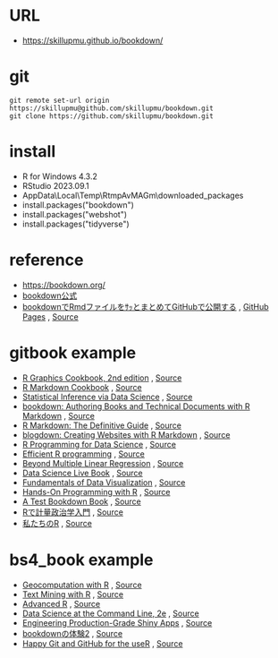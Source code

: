 # URL
  - https://skillupmu.github.io/bookdown/

# git
``` 
git remote set-url origin https://skillupmu@github.com/skillupmu/bookdown.git
git clone https://github.com/skillupmu/bookdown.git
```

# install
 - R for Windows 4.3.2
 - RStudio 2023.09.1
 - AppData\Local\Temp\RtmpAvMAGm\downloaded_packages
 - install.packages("bookdown")
 - install.packages("webshot")
 - install.packages("tidyverse")

# reference
 - https://bookdown.org/
 -  [bookdown公式](https://bookdown.org/yihui/bookdown/)
 - [bookdownでRmdファイルをｻｯとまとめてGitHubで公開する](https://qiita.com/nozma/items/489497fe246ff8533bf9) , [GitHub Pages](https://nozma.github.io/bookdown_test/first-section.html) , [Source](https://github.com/nozma/bookdown_test/tree/master)


# gitbook example
 - [R Graphics Cookbook, 2nd edition](https://r-graphics.org/) , [Source](https://github.com/wch/rgcookbook)
 - [R Markdown Cookbook](https://bookdown.org/yihui/rmarkdown-cookbook/) , [Source](https://github.com/rstudio/rmarkdown-cookbook)
 - [Statistical Inference via Data Science](https://moderndive.com/) , [Source](https://github.com/moderndive/ModernDive_book)
 - [bookdown: Authoring Books and Technical Documents with R Markdown](https://bookdown.org/yihui/bookdown/) , [Source](https://github.com/rstudio/bookdown)
 - [R Markdown: The Definitive Guide](https://bookdown.org/yihui/rmarkdown/) , [Source](https://github.com/rstudio/rmarkdown-book)
 - [blogdown: Creating Websites with R Markdown](https://bookdown.org/yihui/blogdown/) , [Source](https://github.com/rstudio/blogdown)
 - [R Programming for Data Science](https://bookdown.org/rdpeng/rprogdatascience/) , [Source](https://github.com/rdpeng/rprogdatascience)
 - [Efficient R programming](https://csgillespie.github.io/efficientR/) , [Source](https://github.com/csgillespie/efficientR)
 - [Beyond Multiple Linear Regression](https://bookdown.org/roback/bookdown-BeyondMLR/) , [Source](https://adv-r.hadley.nz/)
 - [Data Science Live Book](https://livebook.datascienceheroes.com/) , [Source](https://github.com/pablo14/data-science-live-book)
 - [Fundamentals of Data Visualization](https://clauswilke.com/dataviz/) , [Source](https://github.com/clauswilke/dataviz)
 - [Hands-On Programming with R](https://rstudio-education.github.io/hopr/) , [Source](https://github.com/rstudio-education/hopr)
 - [A Test Bookdown Book](https://phgrosjean.sciviews.org/bookdown-test/) , [Source](https://github.com/phgrosjean/bookdown-test/tree/master)
 - [Rで計量政治学入門](https://shohei-doi.github.io/quant_polisci/index.html) , [Source](https://github.com/shohei-doi/quant_polisci)
 - [私たちのR](https://www.jaysong.net/RBook/) , [Source](https://github.com/JaehyunSong/RBook/)

# bs4_book example
 - [Geocomputation with R](https://r.geocompx.org/) , [Source](https://github.com/geocompx/geocompr)
 - [Text Mining with R](https://www.tidytextmining.com/) , [Source](https://github.com/dgrtwo/tidy-text-mining)
 - [Advanced R](https://adv-r.hadley.nz/) , [Source](https://github.com/hadley/adv-r)
 - [Data Science at the Command Line, 2e](https://jeroenjanssens.com/dsatcl/) , [Source](https://github.com/jeroenjanssens/data-science-at-the-command-line)
 - [Engineering Production-Grade Shiny Apps](https://engineering-shiny.org/) , [Source](https://github.com/ThinkR-open/engineering-shiny-book)
 - [bookdownの体験2](https://izunyan.github.io/practice-bookdown-minimal/index.html) , [Source](https://github.com/izunyan/practice-bookdown-minimal)
 - [Happy Git and GitHub for the useR](https://happygitwithr.com/) , [Source](https://github.com/jennybc/happy-git-with-r/blob/main/index.Rmd)

